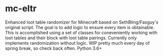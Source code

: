 # mc-eltr
Enhanced loot table randomizer for Minecraft based on SethBling/Fasguy's original script. The goal is to add logic to ensure every item is obtainable. This is accomplished using a set of classes for coneveniently working with loot tables and their block with loot table pairings. Currently only implements randomization without logic.  WIP pretty much every day of spring break, so check back often. Python 3.6+
